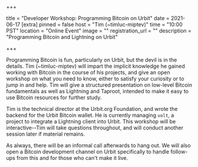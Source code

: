 +++

title = "Developer Workshop: Programming Bitcoin on Urbit"
date = 2021-06-17 
[extra] 
pinned = false 
host = "Tim (~timluc-miptev)" 
time = "10:00 PST" 
location = "Online Event" 
image = "" 
registration_url = "" 
description = "Programming Bitcoin and Lightning on Urbit" 

+++

Programming Bitcoin is fun, particularly on Urbit, but the devil is in the details. Tim (~timluc-miptev) will impart the implicit knowledge he gained working with Bitcoin in the course of his projects, and give an open workshop on what you need to know, either to satisfy your curiosity or to jump in and help. Tim will give a structured presentation on low-level Bitcoin fundamentals as well as Lightning and Taproot, intended to make it easy to use Bitcoin resources for further study.

Tim is the technical director at the Urbit.org Foundation, and wrote the backend for the Urbit Bitcoin wallet. He is currently managing `volt`, a project to integrate a Lightning client into Urbit.  This workshop will be interactive--Tim will take questions throughout, and will conduct another session later if material remains.

As always, there will be an informal call afterwards to hang out. We will also open a Bitcoin development channel on Urbit specifically to handle follow-ups from this and for those who can't make it live.
